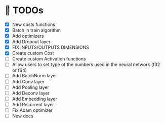 # 🏁 TODOs

- [x] New costs functions
- [x] Batch in train algorithm
- [x] Add optimizers
- [x] Add Dropout layer
- [x] FIX INPUTS/OUTPUTS DIMENSIONS
- [x] Create custom Cost
- [ ] Create custom Activation functions
- [ ] Allow users to set type of the numbers used in the neural network (f32 or f64)
- [ ] Add BatchNorm layer
- [ ] Add Conv layer
- [ ] Add Pooling layer
- [ ] Add Deconv layer
- [ ] Add Embedding layer
- [ ] Add Recurrent layer
- [ ] Fix Adam optimizer
- [ ] New docs
